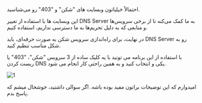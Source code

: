 احتمالاً خیلیاتون وبسایت های "شکن" و "403" رو می‌شناسید.

این وبسایت ها با استفاده از تغییر DNS Server به ما کمک می‌کنه تا از برخی سرویس‌ها و منابعی که به دلیل تحریم‌ها به ما دسترسی نداریم، استفاده کنیم. 

در نهایت، برای راه‌اندازی سرویس شکن به صورت حرفه‌ای، باید DNS Server رو به شکل مناسب تنظیم کنید. 

با استفاده از این برنامه می تونید با یه کلیک ساده از 3 سرویس "شکن"، "403" یا ریست کردن DNS یکی و انتخاب کنید و به همین راحتی کار انجام می شود.


![1](https://github.com/behi1ty/DNS/assets/16142093/4d78268e-96d3-4c03-acb9-538f419f5255)



امیدوارم که این توضیحات براتون مفید بوده باشه. اگر سوالی داشتید، خوشحال میشم که پاسخ بدم.
